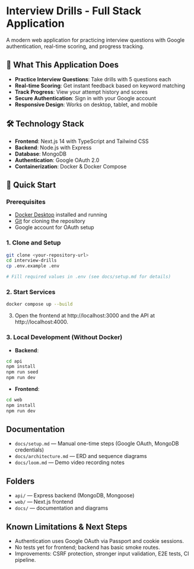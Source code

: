 # Interview Drills - Full Stack Application

A modern web application for practicing interview questions with Google authentication, real-time scoring, and progress tracking.

## 🎯 What This Application Does

- **Practice Interview Questions**: Take drills with 5 questions each
- **Real-time Scoring**: Get instant feedback based on keyword matching
- **Track Progress**: View your attempt history and scores
- **Secure Authentication**: Sign in with your Google account
- **Responsive Design**: Works on desktop, tablet, and mobile

## 🛠️ Technology Stack

- **Frontend**: Next.js 14 with TypeScript and Tailwind CSS
- **Backend**: Node.js with Express
- **Database**: MongoDB
- **Authentication**: Google OAuth 2.0
- **Containerization**: Docker & Docker Compose

## 🚀 Quick Start

### Prerequisites

- [Docker Desktop](https://www.docker.com/products/docker-desktop/) installed and running
- [Git](https://git-scm.com/downloads) for cloning the repository
- Google account for OAuth setup

### 1. Clone and Setup

```bash
git clone <your-repository-url>
cd interview-drills
cp .env.example .env

# Fill required values in .env (see docs/setup.md for details)
```

### 2. Start Services

```bash
docker compose up --build
```

3. Open the frontend at http://localhost:3000 and the API at http://localhost:4000.

### 3. Local Development (Without Docker)

- **Backend**:

```bash
cd api
npm install
npm run seed
npm run dev
```

- **Frontend**:

```bash
cd web
npm install
npm run dev
```

## Documentation

- `docs/setup.md` — Manual one-time steps (Google OAuth, MongoDB credentials)
- `docs/architecture.md` — ERD and sequence diagrams
- `docs/loom.md` — Demo video recording notes

## Folders

- `api/` — Express backend (MongoDB, Mongoose)
- `web/` — Next.js frontend
- `docs/` — documentation and diagrams

## Known Limitations & Next Steps

- Authentication uses Google OAuth via Passport and cookie sessions.
- No tests yet for frontend; backend has basic smoke routes.
- Improvements: CSRF protection, stronger input validation, E2E tests, CI pipeline.
